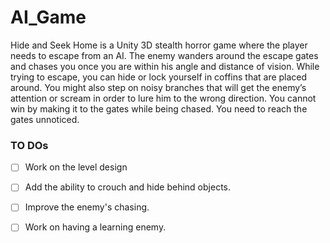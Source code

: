 # AI_Game
 
Hide and Seek Home is a Unity 3D stealth horror game where the player needs to escape from an AI. The enemy wanders around the escape gates and chases you once you are within his angle and distance of vision. While trying to escape, you can hide or lock yourself in coffins that are placed around. You might also step on noisy branches that will get the enemy’s attention or scream in order to lure him to the wrong direction. You cannot win by making it to the gates while being chased. You need to reach the gates unnoticed.

### TO DOs

- [ ] Work on the level design
- [ ] Add the ability to crouch and hide behind objects.
- [ ] Improve the enemy's chasing.
- [ ] Work on having a learning enemy.




